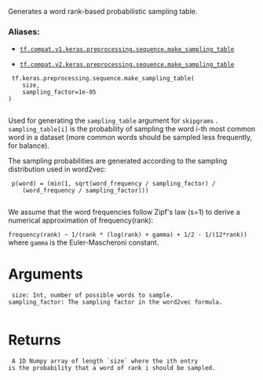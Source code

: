 Generates a word rank-based probabilistic sampling table.



### Aliases:

- [ `tf.compat.v1.keras.preprocessing.sequence.make_sampling_table` ](/api_docs/python/tf/keras/preprocessing/sequence/make_sampling_table)

- [ `tf.compat.v2.keras.preprocessing.sequence.make_sampling_table` ](/api_docs/python/tf/keras/preprocessing/sequence/make_sampling_table)



```
 tf.keras.preprocessing.sequence.make_sampling_table(
    size,
    sampling_factor=1e-05
)
 
```

Used for generating the  `sampling_table`  argument for  `skipgrams` .
 `sampling_table[i]`  is the probability of sampling
the word i-th most common word in a dataset
(more common words should be sampled less frequently, for balance).

The sampling probabilities are generated according
to the sampling distribution used in word2vec:



```
 p(word) = (min(1, sqrt(word_frequency / sampling_factor) /
    (word_frequency / sampling_factor)))
 
```

We assume that the word frequencies follow Zipf's law (s=1) to derive
a numerical approximation of frequency(rank):

 `frequency(rank) ~ 1/(rank * (log(rank) + gamma) + 1/2 - 1/(12*rank))` 
where  `gamma`  is the Euler-Mascheroni constant.



# Arguments


```
 size: Int, number of possible words to sample.
sampling_factor: The sampling factor in the word2vec formula.
 
```



# Returns


```
 A 1D Numpy array of length `size` where the ith entry
is the probability that a word of rank i should be sampled.
 
```

